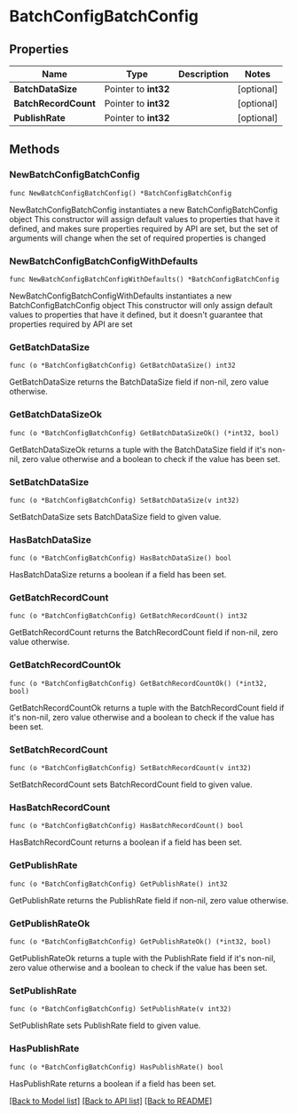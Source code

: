 # BatchConfigBatchConfig

## Properties

Name | Type | Description | Notes
------------ | ------------- | ------------- | -------------
**BatchDataSize** | Pointer to **int32** |  | [optional] 
**BatchRecordCount** | Pointer to **int32** |  | [optional] 
**PublishRate** | Pointer to **int32** |  | [optional] 

## Methods

### NewBatchConfigBatchConfig

`func NewBatchConfigBatchConfig() *BatchConfigBatchConfig`

NewBatchConfigBatchConfig instantiates a new BatchConfigBatchConfig object
This constructor will assign default values to properties that have it defined,
and makes sure properties required by API are set, but the set of arguments
will change when the set of required properties is changed

### NewBatchConfigBatchConfigWithDefaults

`func NewBatchConfigBatchConfigWithDefaults() *BatchConfigBatchConfig`

NewBatchConfigBatchConfigWithDefaults instantiates a new BatchConfigBatchConfig object
This constructor will only assign default values to properties that have it defined,
but it doesn't guarantee that properties required by API are set

### GetBatchDataSize

`func (o *BatchConfigBatchConfig) GetBatchDataSize() int32`

GetBatchDataSize returns the BatchDataSize field if non-nil, zero value otherwise.

### GetBatchDataSizeOk

`func (o *BatchConfigBatchConfig) GetBatchDataSizeOk() (*int32, bool)`

GetBatchDataSizeOk returns a tuple with the BatchDataSize field if it's non-nil, zero value otherwise
and a boolean to check if the value has been set.

### SetBatchDataSize

`func (o *BatchConfigBatchConfig) SetBatchDataSize(v int32)`

SetBatchDataSize sets BatchDataSize field to given value.

### HasBatchDataSize

`func (o *BatchConfigBatchConfig) HasBatchDataSize() bool`

HasBatchDataSize returns a boolean if a field has been set.

### GetBatchRecordCount

`func (o *BatchConfigBatchConfig) GetBatchRecordCount() int32`

GetBatchRecordCount returns the BatchRecordCount field if non-nil, zero value otherwise.

### GetBatchRecordCountOk

`func (o *BatchConfigBatchConfig) GetBatchRecordCountOk() (*int32, bool)`

GetBatchRecordCountOk returns a tuple with the BatchRecordCount field if it's non-nil, zero value otherwise
and a boolean to check if the value has been set.

### SetBatchRecordCount

`func (o *BatchConfigBatchConfig) SetBatchRecordCount(v int32)`

SetBatchRecordCount sets BatchRecordCount field to given value.

### HasBatchRecordCount

`func (o *BatchConfigBatchConfig) HasBatchRecordCount() bool`

HasBatchRecordCount returns a boolean if a field has been set.

### GetPublishRate

`func (o *BatchConfigBatchConfig) GetPublishRate() int32`

GetPublishRate returns the PublishRate field if non-nil, zero value otherwise.

### GetPublishRateOk

`func (o *BatchConfigBatchConfig) GetPublishRateOk() (*int32, bool)`

GetPublishRateOk returns a tuple with the PublishRate field if it's non-nil, zero value otherwise
and a boolean to check if the value has been set.

### SetPublishRate

`func (o *BatchConfigBatchConfig) SetPublishRate(v int32)`

SetPublishRate sets PublishRate field to given value.

### HasPublishRate

`func (o *BatchConfigBatchConfig) HasPublishRate() bool`

HasPublishRate returns a boolean if a field has been set.


[[Back to Model list]](../README.md#documentation-for-models) [[Back to API list]](../README.md#documentation-for-api-endpoints) [[Back to README]](../README.md)



